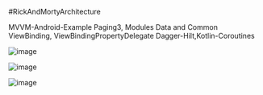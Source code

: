 #RickAndMortyArchitecture

MVVM-Android-Example
Paging3, Modules Data and Common
ViewBinding, ViewBindingPropertyDelegate
Dagger-Hilt,Kotlin-Coroutines


<Screens>
  
  
![image](https://i.postimg.cc/brtKM68T/photo-2022-03-14-17-51-01.jpg)
  
  
![image](https://i.postimg.cc/ZqHsDGNZ/photo-2022-03-14-17-50-49.jpg)
  
  
![image](https://i.postimg.cc/5tKTtc2g/photo-2022-03-14-17-51-05.jpg)

